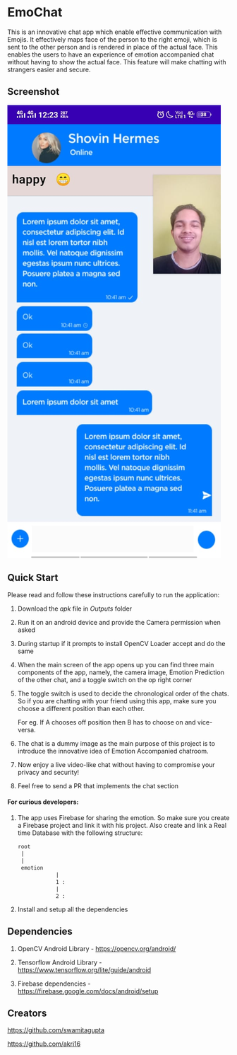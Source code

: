 # EmoChat
This is an innovative chat app which enable effective communication with Emojis. It effectively maps face of the person to the right emoji, which is sent to the other person and is rendered in place of the actual face. This enables the users to have an experience of emotion accompanied chat without having to show the actual face.  This feature will make chatting with strangers easier and secure.

## Screenshot

![](https://github.com/EmoChat/EmoChat/blob/master/Outputs/screenshot.jpeg)

## Quick Start

Please read and follow these instructions carefully to run the application:

1. Download the *apk* file in *Outputs* folder

2. Run it on an android device and provide the Camera permission when asked

3. During startup if it prompts to install OpenCV Loader accept and do the same

4. When the main screen of the app opens up you can find three main components of the app, namely, the camera image, Emotion Prediction of the other chat, and a toggle switch on the op right corner

5. The toggle switch is used to decide the chronological order of the chats. So if you are chatting with your friend using this app, make sure you choose a different position than each other.

   For eg. If A chooses off position then B has to choose on and vice-versa.

6. The chat is a dummy image as the main purpose of this project is to introduce the innovative idea of Emotion Accompanied chatroom.

7. Now enjoy a live video-like chat without having to compromise your privacy and security!  

8.  Feel free to send a PR that implements the chat section

#### For curious developers:

1. The app uses Firebase for sharing the emotion. So make sure you create a Firebase project and link it with his project. Also create and link a Real time Database with the following structure:

   ```
   root
   	|
   	|
   	emotion
               |
               1 :
               |
               2 :
   ```

2. Install and setup all the dependencies 



## Dependencies 

1. OpenCV Android Library - https://opencv.org/android/

2. Tensorflow Android Library - https://www.tensorflow.org/lite/guide/android

3. Firebase dependencies - https://firebase.google.com/docs/android/setup

   

## Creators

https://github.com/swamitagupta

https://github.com/akri16
